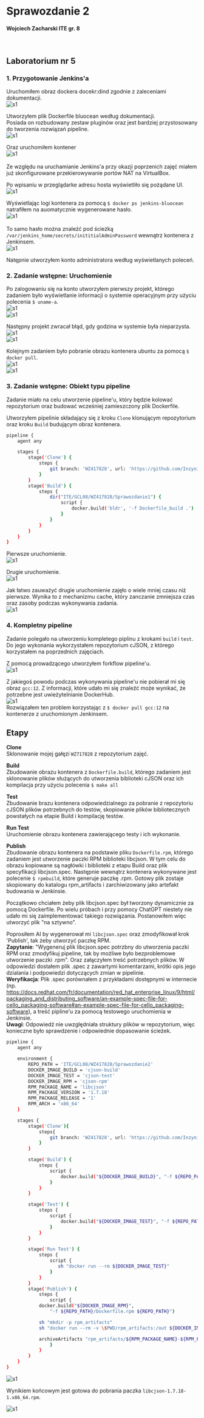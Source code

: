 # Sprawozdanie 2
#### Wojciech Zacharski ITE gr. 8
<br>

## Laboratorium nr 5

### 1. Przygotowanie Jenkins'a

Uruchomiłem obraz dockera docekr:dind zgodnie z zaleceniami dokumentacji.<br>
![s1](../Sprawozdanie2/Sprawozdanie5_img/s5_1.png)

Utworzyłem plik Dockerfile bluocean według dokumentacji.<br>
Posiada on rozbudowany zestaw pluginów oraz jest bardziej przystosowany do tworzenia rozwiązań pipeline.<br>
![s1](../Sprawozdanie2/Sprawozdanie5_img/s5_2.png)<br>

Oraz uruchomiłem kontener<br>
![s1](../Sprawozdanie2/Sprawozdanie5_img/s5_4.png)<br>
<br>
Ze względu na uruchamianie Jenkins'a przy okazji poprzenich zajęć miałem już skonfigurowane przekierowywanie portów NAT na VirtualBox.

Po wpisaniu w przeglądarke adresu hosta wyświetliło się pożądane UI.<br>
![s1](../Sprawozdanie2/Sprawozdanie5_img/s5_6.png)

Wyświetlając logi kontenera za pomocą ```$ docker ps jenkins-bluocean``` natrafiłem na auomatycznie wygenerowane hasło. <br>
![s1](../Sprawozdanie2/Sprawozdanie5_img/s5_18.png) <br>
<br>
To samo hasło można znaleźć pod ścieżką ```/var/jenkins_home/secrets/inititialAdminPassword``` wewnątrz kontenera z Jenkinsem.<br>
![s1](../Sprawozdanie2/Sprawozdanie5_img/s5_5.png)

Natępnie utworzyłem konto administratora według wyświetlanych poleceń.

### 2. Zadanie wstępne: Uruchomienie 

Po zalogowaniu się na konto utworzyłem pierwszy projekt, którego zadaniem było wyświetlanie informacji o systemie operacyjnym przy użyciu polecenia ```$ uname-a```. <br>
![s1](../Sprawozdanie2/Sprawozdanie5_img/s5_8.png)<br>
![s1](../Sprawozdanie2/Sprawozdanie5_img/s5_9.png)

Następny projekt zwracał błąd, gdy godzina w systemie była nieparzysta. <br>
![s1](../Sprawozdanie2/Sprawozdanie5_img/s5_10.png) <br>
![s1](../Sprawozdanie2/Sprawozdanie5_img/s5_11.png)

Kolejnym zadaniem było pobranie obrazu kontenera ubuntu za pomocą ```$ docker pull```.<br>
![s1](../Sprawozdanie2/Sprawozdanie5_img/s5_12.png) <br>
![s1](../Sprawozdanie2/Sprawozdanie5_img/s5_13.png)


### 3. Zadanie wstępne: Obiekt typu pipeline

Zadanie miało na celu utworzenie pipeline'u, który będzie kolować repozytorium oraz budować wcześniej zamieszczony plik Dockerfile. <br>

Utworzyłem pipelinie składający się z kroku ```Clone``` klonującym repozytorium oraz kroku ```Build``` budującym obraz kontenera. <br> 
```bash
pipeline {
    agent any

    stages {
        stage('Clone') {    
            steps {
                git branch: 'WZ417828', url: 'https://github.com/InzynieriaOprogramowaniaAGH/MDO2025_INO.git'
            }
        }
        stage('Build') {
            steps {
                dir("ITE/GCL08/WZ417828/Sprawozdanie1") {
                    script {
                        docker.build('bldr', '-f Dockerfile_build .')
                    }
                }
            }
        }
    }
}
```
Pierwsze uruchomienie. <br>
![s1](../Sprawozdanie2/Sprawozdanie5_img/s5_14.png)

Drugie uruchomienie. <br>
![s1](../Sprawozdanie2/Sprawozdanie5_img/s5_15.png)

Jak łatwo zauważyć drugie uruchomienie zajęło o wiele mniej czasu niż pierwsze. Wynika to z mechanizmu cache, który zanczanie zmniejsza czas oraz zasoby podczas wykonywania zadania. <br>
![s1](../Sprawozdanie2/Sprawozdanie5_img/s5_16.png)

### 4. Kompletny pipeline

Zadanie polegało na utworzeniu kompletego piplinu z krokami ```build``` i ```test```. Do jego wykonania wykorzystałem repozytorium cJSON, z którego korzystałem na poprzednich zajęciach.

Z pomocą prowadzącego utworzyłem forkflow pipeline'u.<br>
![s1](../Sprawozdanie2/Sprawozdanie5_img/s5_19.png)

Z jakiegoś powodu podczas wykonywania pipeline'u nie pobierał mi się obraz ```gcc:12```. Z informacji, które udało mi się znaleźć może wynikać, że potrzebne jest uwieżytelnianie DockerHub. <br>
![s1](../Sprawozdanie2/Sprawozdanie5_img/s5_20.png)<br>
Rozwiązałem ten problem korzystając z ```$ docker pull gcc:12``` na kontenerze z uruchomionym Jenkinsem.

## Etapy

**Clone**<br>
Sklonowanie mojej gałęzi ```WZ717828``` z repozytorium zajęć.

**Build** <br>
Zbudowanie obrazu kontenera z ```Dockerfile.build```, którego zadaniem jest sklonowanie plików służących do utworzenia biblioteki cJSON oraz ich kompilacja przy użyciu polecenia ```$ make all```

**Test** <br>
Zbudowanie  brazu kontenera odpowiedzialnego za pobranie z repozytoriu cJSON plików potrzebnych do testów, skopiowanie plików bibliotecznych powstałych na etapie Build i kompilację testów.

**Run Test** <br>
Uruchomienie obrazu kontenera zawierającego testy i ich wykonanie.

**Publish**<br>
Zbudowanie obrazu kontenera na podstawie pliku ```Dockerfile.rpm```, którego zadaniem jest utworzenie paczki RPM biblioteki libcjson. W tym celu do obrazu kopiowane są nagłówki i biblioteki z etapu Build oraz plik specyfikacji libcjson.spec. Następnie wewnątrz kontenera wykonywane jest polecenie ```$ rpmbuild```, które generuje paczkę .rpm. Gotowy plik zostaje skopiowany do katalogu rpm_artifacts i zarchiwizowany jako artefakt budowania w Jenkinsie.

Początkowo chciałem żeby plik libcjson.spec był tworzony dynamicznie za pomocą Dockerfile. Po wielu próbach i przy pomocy ChatGPT niestety nie udało mi się zaimplementować takiego rozwiązania. Postanowiłem więc utworzyć plik "na sztywno". <br>


Poprosiłem AI by wygenerował mi ```libcjson.spec``` oraz zmodyfikował krok 'Publish', tak żeby utworzyć paczkę RPM.<br>
**Zapytanie**: "Wygeneruj plik libcjson.spec potrzbny do utworzenia paczki RPM oraz zmodyfikuj pipeline, tak by możliwe było bezproblemowe utworzenie paczki .rpm". Oraz załączyłem treść potrzebnych plików.
W odpowiedzi dostałem plik .spec z zawartymi komentarzami, krótki opis jego dzialania i podpowiedzi dotyczących zmian w pipelinie.<br>
**Weryfikacja**: Plik .spec porównałem z przykładami dostępnymi w internecie (np. https://docs.redhat.com/fr/documentation/red_hat_enterprise_linux/9/html/packaging_and_distributing_software/an-example-spec-file-for-cello_packaging-software#an-example-spec-file-for-cello_packaging-software), a treść pipline'u za pomocą testowego uruchomienia w Jenkinsie.<br>
**Uwagi**: Odpowiedź nie uwzględniała struktury plików w repozytorium, więc konieczne było sprawdzenie i odpowiednie dopasowanie ścieżek.

```bash
pipeline {
    agent any

    environment {
        REPO_PATH = 'ITE/GCL08/WZ417828/Sprawozdanie2'
        DOCKER_IMAGE_BUILD = 'cjson-build'
        DOCKER_IMAGE_TEST = 'cjson-test'
        DOCKER_IMAGE_RPM = 'cjson-rpm'
        RPM_PACKAGE_NAME = 'libcjson'
        RPM_PACKAGE_VERSION = '1.7.18' 
        RPM_PACKAGE_RELEASE = '1'
        RPM_ARCH = 'x86_64' 
    }

    stages {
        stage('Clone'){
            steps{
                git branch: 'WZ417828', url: 'https://github.com/InzynieriaOprogramowaniaAGH/MDO2025_INO.git'
            }
        }

        stage('Build') {
            steps {
                script {
                    docker.build("${DOCKER_IMAGE_BUILD}", "-f ${REPO_PATH}/Dockerfile.build .")
                }
            }
        }

        stage('Test') {
            steps {
                script {
                    docker.build("${DOCKER_IMAGE_TEST}", "-f ${REPO_PATH}/Dockerfile.test .")
                }
            }
        }

        stage('Run Test') {
            steps {
                script {
                   sh "docker run --rm ${DOCKER_IMAGE_TEST}"
                }
            }
        }
        stage('Publish') {
            steps {
                script {
            docker.build("${DOCKER_IMAGE_RPM}", 
                "-f ${REPO_PATH}/Dockerfile.rpm ${REPO_PATH}")

            sh "mkdir -p rpm_artifacts"
            sh "docker run --rm -v \$PWD/rpm_artifacts:/out ${DOCKER_IMAGE_RPM} bash -c 'cp /root/rpmbuild/RPMS/${RPM_ARCH}/*.rpm /out/'"

            archiveArtifacts "rpm_artifacts/${RPM_PACKAGE_NAME}-${RPM_PACKAGE_VERSION}-${RPM_PACKAGE_RELEASE}.${RPM_ARCH}.rpm"
                }
            }
        }
    }
}
```
![s1](../Sprawozdanie2/Sprawozdanie5_img/s5_22.png)

Wynikiem końcowym jest gotowa do pobrania paczka ```libcjson-1.7.18-1.x86_64.rpm```.

![s1](../Sprawozdanie2/Sprawozdanie5_img/s5_21.png)